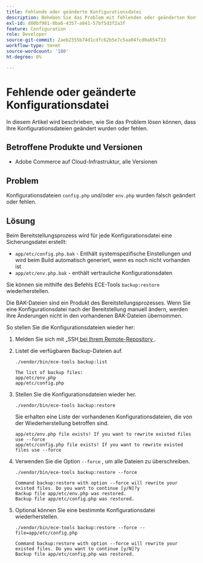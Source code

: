 ```yaml
---
title: Fehlende oder geänderte Konfigurationsdatei
description: Beheben Sie das Problem mit fehlenden oder geänderten Konfigurationsdateien für Adobe Commerce.
exl-id: d80bf981-8ba6-4357-a841-57bf5d3f2a3f
feature: Configuration
role: Developer
source-git-commit: 2aeb2355b74d1cdfc62b5e7c5aa04fcd0a654733
workflow-type: tm+mt
source-wordcount: '180'
ht-degree: 0%

---
```


# Fehlende oder geänderte Konfigurationsdatei

In diesem Artikel wird beschrieben, wie Sie das Problem lösen können, dass Ihre Konfigurationsdateien geändert wurden oder fehlen.

## Betroffene Produkte und Versionen

* Adobe Commerce auf Cloud-Infrastruktur, alle Versionen

## Problem

Konfigurationsdateien `config.php` und/oder `env.php` wurden falsch geändert oder fehlen.

## Lösung

Beim Bereitstellungsprozess wird für jede Konfigurationsdatei eine Sicherungsdatei erstellt:

* `app/etc/config.php.bak` - Enthält systemspezifische Einstellungen und wird beim Build automatisch generiert, wenn es noch nicht vorhanden ist
* `app/etc/env.php.bak` - enthält vertrauliche Konfigurationsdaten

Sie können sie mithilfe des Befehls ECE-Tools `backup:restore` wiederherstellen.

Die BAK-Dateien sind ein Produkt des Bereitstellungsprozesses. Wenn Sie eine Konfigurationsdatei nach der Bereitstellung manuell ändern, werden Ihre Änderungen nicht in den vorhandenen BAK-Dateien übernommen.

So stellen Sie die Konfigurationsdateien wieder her:

1. Melden Sie sich mit „SSH[ bei Ihrem Remote-Repository ](https://experienceleague.adobe.com/en/docs/commerce-cloud-service/user-guide/develop/secure-connections#ssh).
1. Listet die verfügbaren Backup-Dateien auf.

   ```
   ./vendor/bin/ece-tools backup:list
   ```

   ```
   The list of backup files:
   app/etc/env.php
   app/etc/config.php
   ```

1. Stellen Sie die Konfigurationsdateien wieder her.

   ```
   ./vendor/bin/ece-tools backup:restore
   ```

   Sie erhalten eine Liste der vorhandenen Konfigurationsdateien, die von der Wiederherstellung betroffen sind.

   ```
   app/etc/env.php file exists! If you want to rewrite existed files use --force
   app/etc/config.php file exists! If you want to rewrite existed files use --force
   ```

1. Verwenden Sie die Option `--force` , um alle Dateien zu überschreiben.

   ```
   ./vendor/bin/ece-tools backup:restore --force
   ```

   ```
   Command backup:restore with option --force will rewrite your existed files. Do you want to continue [y/N]?y
   Backup file app/etc/env.php was restored.
   Backup file app/etc/config.php was restored.
   ```

1. Optional können Sie eine bestimmte Konfigurationsdatei wiederherstellen.

   ```
   ./vendor/bin/ece-tools backup:restore --force --file=app/etc/config.php
   ```

   ```
   Command backup:restore with option --force will rewrite your existed files. Do you want to continue [y/N]?y
   Backup file app/etc/config.php was restored.
   ```

